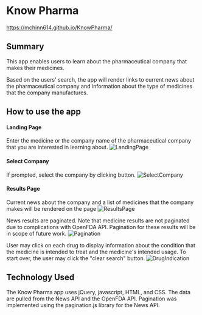 # Know Pharma

https://mchinn614.github.io/KnowPharma/

## Summary
This app enables users to learn about the pharmaceutical company that makes their medicines. 

Based on the users' search, the app will render links to current news about the pharmaceutical company and information about the type of  medicines that the company manufactures.

## How to use the app

#### Landing Page
Enter the medicine or the company name of the pharmaceutical company that you are interested in learning about.
![LandingPage](https://github.com/mchinn614/KnowPharma/blob/master/images/LandingPage.JPG "LandingPage")

#### Select Company
If prompted, select the company by clicking button.
![SelectCompany]( "SelectCompany")

#### Results Page
Current news about the company and a list of medicines that the company makes will be rendered on the page
![ResultsPage](https://github.com/mchinn614/KnowPharma/blob/master/images/SearchResults.JPG "Results Page")

News results are paginated. Note that medicine results are not paginated due to complications with OpenFDA API. Pagination for these results will be in scope of future work.
![Pagination](https://github.com/mchinn614/KnowPharma/blob/master/images/Pagination.JPG "Pagination")

User may click on each drug to display information about the condition that the medicine is intended to treat and the medicine's intended usage. To start over, the user may click the "clear search" button.
![DrugIndication](https://github.com/mchinn614/KnowPharma/blob/master/images/DrugIndication.JPG "DrugIndication")

## Technology Used
The Know Pharma app uses jQuery, javascript, HTML, and CSS. The data are pulled from the News API and the OpenFDA API. Pagination was implemented using the pagination.js library for the News API.
